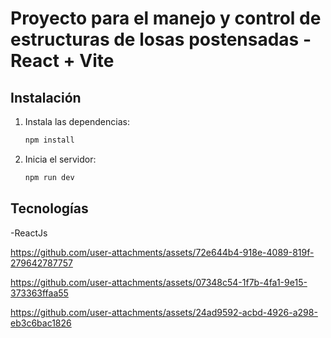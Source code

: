 # Proyecto para el manejo y control de estructuras de losas postensadas -  React + Vite

## Instalación

1. Instala las dependencias:
    ```bash
    npm install
    ```

2. Inicia el servidor:
    ```bash
    npm run dev
    ```

## Tecnologías

-ReactJs



https://github.com/user-attachments/assets/72e644b4-918e-4089-819f-279642787757


https://github.com/user-attachments/assets/07348c54-1f7b-4fa1-9e15-373363ffaa55


https://github.com/user-attachments/assets/24ad9592-acbd-4926-a298-eb3c6bac1826

